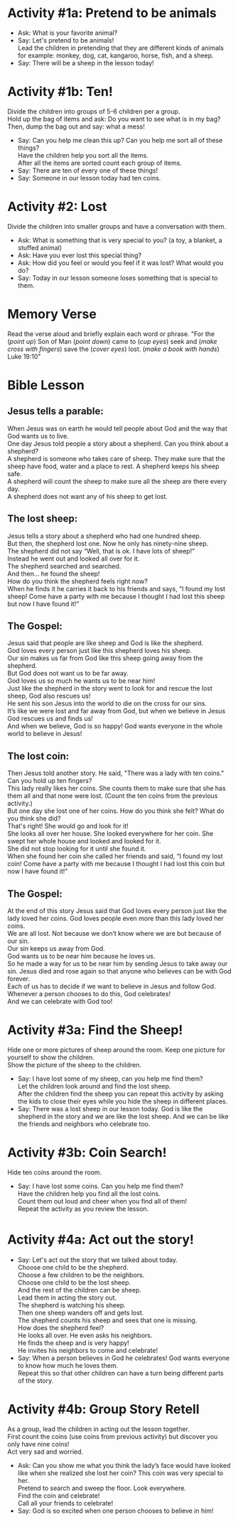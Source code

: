 # Activity #1a: Pretend to be animals 

- Ask: What is your favorite animal? 
- Say: Let's pretend to be animals!  
Lead the children in pretending that they are different kinds of animals for example: monkey, dog, cat, kangaroo, horse, fish, and a sheep. 
- Say: There will be a sheep in the lesson today!  

# Activity #1b: Ten!

Divide the children into groups of 5-6 children per a group.  
Hold up the bag of items and ask: Do you want to see what is in my bag?  
Then, dump the bag out and say: what a mess!  
- Say: Can you help me clean this up? Can you help me sort all of these things?  
Have the children help you sort all the items.  
After all the items are sorted count each group of items.  
- Say: There are ten of every one of these things!  
- Say: Someone in our lesson today had ten coins.  

# Activity #2: Lost 

Divide the children into smaller groups and have a conversation with them.  
- Ask: What is something that is very special to you? (a toy, a blanket, a stuffed animal) 
- Ask: Have you ever lost this special thing?  
- Ask: How did you feel or would you feel if it was lost? What would you do? 
- Say: Today in our lesson someone loses something that is special to them. 

# Memory Verse
Read the verse aloud and briefly explain each word or phrase. 
"For the (_point up_) Son of Man (_point down_) came to (_cup eyes_) seek and (_make cross with fingers_) save the  (_cover eyes_) lost. (_make a book with hands_) Luke 19:10"

# Bible Lesson

## Jesus tells a parable: 
When Jesus was on earth he would tell people about God and the way that God wants us to live.  
One day Jesus told people a story about a shepherd. Can you think about a shepherd?  
A shepherd is someone who takes care of sheep. They make sure that the sheep have food, water and a place to rest. A shepherd keeps his sheep safe.  
A shepherd will count the sheep to make sure all the sheep are there every day.  
A shepherd does not want any of his sheep to get lost.  
## The lost sheep: 
Jesus tells a story about a shepherd who had one hundred sheep.  
But then, the shepherd lost one. Now he only has ninety-nine sheep.  
The shepherd did not say “Well, that is ok. I have lots of sheep!”  
Instead he went out and looked all over for it.  
The shepherd searched and searched.  
And then... he found the sheep!  
How do you think the shepherd feels right now?  
When he finds it he carries it back to his friends and says, “I found my lost sheep! Come have a party with me because I thought I had lost this sheep but now I have found it!”  
## The Gospel: 
Jesus said that people are like sheep and God is like the shepherd.  
God loves every person just like this shepherd loves his sheep.  
Our sin makes us far from God like this sheep going away from the shepherd.  
But God does not want us to be far away.  
God loves us so much he wants us to be near him!  
Just like the shepherd in the story went to look for and rescue the lost sheep, God also rescues us!  
He sent his son Jesus into the world to die on the cross for our sins.  
It’s like we were lost and far away from God, but when we believe in Jesus God rescues us and finds us!  
And when we believe, God is so happy! God wants everyone in the whole world to believe in Jesus!  
## The lost coin:
Then Jesus told another story. 
He said, "There was a lady with ten coins." Can you hold up ten fingers?  
This lady really likes her coins. She counts them to make sure that she has them all and that none were lost. (Count the ten coins from the previous activity.)  
But one day she lost one of her coins. How do you think she felt? What do you think she did?  
That's right! She would go and look for it!  
She looks all over her house. She looked everywhere for her coin. She swept her whole house and looked and looked for it.  
She did not stop looking for it until she found it.  
When she found her coin she called her friends and said, “I found my lost coin! Come have a party with me because I thought I had lost this coin but now I have found it!”  
## The Gospel:  
At the end of this story Jesus said that God loves every person just like the lady loved her coins. God loves people even more than this lady loved her coins.  
We are all lost. Not because we don’t know where we are but because of our sin.  
Our sin keeps us away from God.  
God wants us to be near him because he loves us.  
So he made a way for us to be near him by sending Jesus to take away our sin. Jesus died and rose again so that anyone who believes can be with God forever.  
Each of us has to decide if we want to believe in Jesus and follow God.  
Whenever a person chooses to do this, God celebrates!  
And we can celebrate with God too!  

# Activity #3a: Find the Sheep! 

Hide one or more pictures of sheep around the room. Keep one picture for yourself to show the children.  
Show the picture of the sheep to the children.  
- Say: I have lost some of my sheep, can you help me find them?  
Let the children look around and find the lost sheep.  
After the children find the sheep you can repeat this activity by asking the kids to close their eyes while you hide the sheep in different places.  
- Say: There was a lost sheep in our lesson today. God is like the shepherd in the story and we are like the lost sheep. And we can be like the friends and neighbors who celebrate too.  

# Activity #3b: Coin Search! 

Hide ten coins around the room.  
- Say: I have lost some coins. Can you help me find them?  
Have the children help you find all the lost coins.  
Count them out loud and cheer when you find all of them!  
Repeat the activity as you review the lesson.  

# Activity #4a: Act out the story! 　

- Say: Let's act out the story that we talked about today.  
Choose one child to be the shepherd.  
Choose a few children to be the neighbors.  
Choose one child to be the lost sheep.  
And the rest of the children can be sheep.  
Lead them in acting the story out.  
The shepherd is watching his sheep.  
Then one sheep wanders off and gets lost.  
The shepherd counts his sheep and sees that one is missing.  
How does the shepherd feel?  
He looks all over. He even asks his neighbors.  
He finds the sheep and is very happy!  
He invites his neighbors to come and celebrate!  
- Say: When a person believes in God he celebrates! God wants everyone to know how much he loves them.  
Repeat this so that other children can have a turn being different parts of the story. 

# Activity #4b: Group Story Retell

As a group, lead the children in acting out the lesson together.  
First count the coins (use coins from previous activity) but discover you only have nine coins!  
Act very sad and worried.  
- Ask: Can you show me what you think the lady’s face would have looked like when she realized she lost her coin? This coin was very special to her.  
Pretend to search and sweep the floor. Look everywhere.  
Find the coin and celebrate!  
Call all your friends to celebrate!  
- Say: God is so excited when one person chooses to believe in him!  
